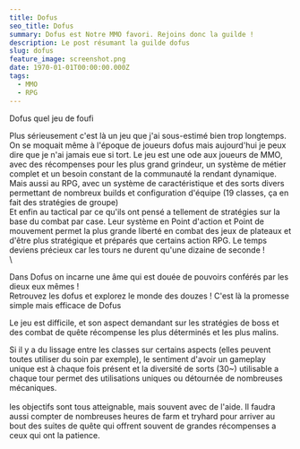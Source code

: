 ```yaml
---
title: Dofus
seo_title: Dofus
summary: Dofus est Notre MMO favori. Rejoins donc la guilde !
description: Le post résumant la guilde dofus
slug: dofus
feature_image: screenshot.png
date: 1970-01-01T00:00:00.000Z
tags:
  - MMO
  - RPG
---
```


Dofus quel jeu de foufi

Plus sérieusement c'est là un jeu que j'ai sous-estimé bien trop longtemps.\
On se moquait même à l'époque de joueurs dofus mais aujourd'hui je peux dire que je n'ai jamais eue si tort. Le jeu est une ode aux joueurs de MMO, avec des récompenses pour les plus grand grindeur, un système de métier complet et un besoin constant de la communauté la rendant dynamique.\
Mais aussi au RPG, avec un système de caractéristique et des sorts divers permettant de nombreux builds et configuration d'équipe (19 classes, ça en fait des stratégies de groupe)\
Et enfin au tactical par ce qu'ils ont pensé a tellement de stratégies sur la base du combat par case. Leur système en Point d'action et Point de mouvement permet la plus grande liberté en combat des jeux de plateaux et d'être plus stratégique et préparés que certains action RPG. Le temps deviens précieux car les tours ne durent qu'une dizaine de seconde !\
\


Dans Dofus on incarne une âme qui est douée de pouvoirs conférés par les dieux eux mêmes ! \
Retrouvez les dofus et explorez le monde des douzes ! C'est là la promesse simple mais efficace de Dofus

Le jeu est difficile, et son aspect demandant sur les stratégies de boss et des combat de quête récompense les plus déterminés et les plus malins.

Si il y a du lissage entre les classes sur certains aspects (elles peuvent toutes utiliser du soin par exemple), le sentiment d'avoir un gameplay unique est à chaque fois présent et la diversité de sorts (30\~) utilisable a chaque tour permet des utilisations uniques ou détournée de nombreuses mécaniques.\
\
les objectifs sont tous atteignable, mais souvent avec de l'aide. Il faudra aussi compter de nombreuses heures de farm et tryhard pour arriver au bout des suites de quête qui offrent souvent de grandes récompenses a ceux qui ont la patience.
